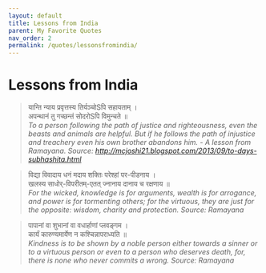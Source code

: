 ```yaml
---
layout: default
title: Lessons from India
parent: My Favorite Quotes
nav_order: 2
permalink: /quotes/lessonsfromindia/
---
```


# Lessons from India

> यान्ति न्याय प्रवृत्तस्य तिर्यञ्चोSपि सहायताम्    ।  
> अपन्थानं  तु  गच्छन्तं  सोदरोSपि   विमुन्चते ॥  
> *To a person following the path of justice and righteousness, even the beasts and animals are helpful. But if he follows the path of injustice and treachery even his own brother abandons him. - A lesson from Ramayana. Source: http://mcjoshi21.blogspot.com/2013/09/to-days-subhashita.html*

> विद्या विवादाय धनं मदाय शक्तिः परेश्हां पर-पीडनाय   ।  
> खलस्य साधोर्-विपरीतम्-एतत् ज्नानाय दानाय च रक्षणाय ॥  
> *For the wicked, knowledge is for arguments, wealth is for arrogance, and power is for tormenting others; for the virtuous, they are just for the opposite: wisdom, charity and protection. Source: Ramayana*

> पापानां वा शुभानां वा वधार्हाणां प्लवङ्गम ।  
> कार्यं कारुण्यमार्येण न कश्चिन्नापराध्यति   ॥  
> *Kindness is to be shown by a noble person either towards a sinner or to a virtuous person or even to a person who deserves death, for, there is none who never commits a wrong. Source: Ramayana*
